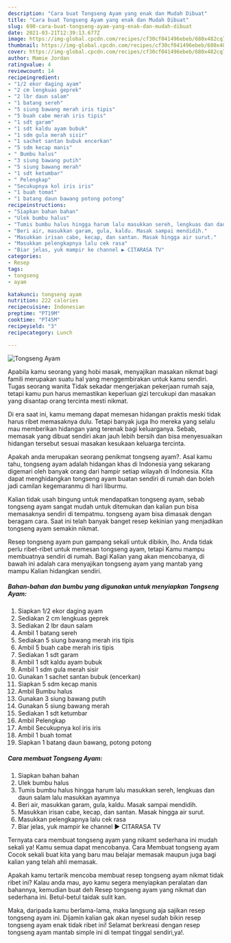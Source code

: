 ```yaml
---
description: "Cara buat Tongseng Ayam yang enak dan Mudah Dibuat"
title: "Cara buat Tongseng Ayam yang enak dan Mudah Dibuat"
slug: 690-cara-buat-tongseng-ayam-yang-enak-dan-mudah-dibuat
date: 2021-03-21T12:39:13.677Z
image: https://img-global.cpcdn.com/recipes/cf30cf041496ebeb/680x482cq70/tongseng-ayam-foto-resep-utama.jpg
thumbnail: https://img-global.cpcdn.com/recipes/cf30cf041496ebeb/680x482cq70/tongseng-ayam-foto-resep-utama.jpg
cover: https://img-global.cpcdn.com/recipes/cf30cf041496ebeb/680x482cq70/tongseng-ayam-foto-resep-utama.jpg
author: Mamie Jordan
ratingvalue: 4
reviewcount: 14
recipeingredient:
- "1/2 ekor daging ayam"
- "2 cm lengkuas geprek"
- "2 lbr daun salam"
- "1 batang sereh"
- "5 siung bawang merah iris tipis"
- "5 buah cabe merah iris tipis"
- "1 sdt garam"
- "1 sdt kaldu ayam bubuk"
- "1 sdm gula merah sisir"
- "1 sachet santan bubuk encerkan"
- "5 sdm kecap manis"
- " Bumbu halus"
- "3 siung bawang putih"
- "5 siung bawang merah"
- "1 sdt ketumbar"
- " Pelengkap"
- "Secukupnya kol iris iris"
- "1 buah tomat"
- "1 batang daun bawang potong potong"
recipeinstructions:
- "Siapkan bahan bahan"
- "Ulek bumbu halus"
- "Tumis bumbu halus hingga harum lalu masukkan sereh, lengkuas dan daun salam lalu masukkan ayamnya"
- "Beri air, masukkan garam, gula, kaldu. Masak sampai mendidih."
- "Masukkan irisan cabe, kecap, dan santan. Masak hingga air surut."
- "Masukkan pelengkapnya lalu cek rasa"
- "Biar jelas, yuk mampir ke channel ▶️ CITARASA TV"
categories:
- Resep
tags:
- tongseng
- ayam

katakunci: tongseng ayam 
nutrition: 222 calories
recipecuisine: Indonesian
preptime: "PT19M"
cooktime: "PT45M"
recipeyield: "3"
recipecategory: Lunch

---
```



![Tongseng Ayam](https://img-global.cpcdn.com/recipes/cf30cf041496ebeb/680x482cq70/tongseng-ayam-foto-resep-utama.jpg)

Apabila kamu seorang yang hobi masak, menyajikan masakan nikmat bagi famili merupakan suatu hal yang menggembirakan untuk kamu sendiri. Tugas seorang  wanita Tidak sekadar mengerjakan pekerjaan rumah saja, tetapi kamu pun harus memastikan keperluan gizi tercukupi dan masakan yang disantap orang tercinta mesti nikmat.

Di era  saat ini, kamu memang dapat memesan hidangan praktis meski tidak harus ribet memasaknya dulu. Tetapi banyak juga lho mereka yang selalu mau memberikan hidangan yang terenak bagi keluarganya. Sebab, memasak yang dibuat sendiri akan jauh lebih bersih dan bisa menyesuaikan hidangan tersebut sesuai masakan kesukaan keluarga tercinta. 



Apakah anda merupakan seorang penikmat tongseng ayam?. Asal kamu tahu, tongseng ayam adalah hidangan khas di Indonesia yang sekarang digemari oleh banyak orang dari hampir setiap wilayah di Indonesia. Kita dapat menghidangkan tongseng ayam buatan sendiri di rumah dan boleh jadi camilan kegemaranmu di hari liburmu.

Kalian tidak usah bingung untuk mendapatkan tongseng ayam, sebab tongseng ayam sangat mudah untuk ditemukan dan kalian pun bisa memasaknya sendiri di tempatmu. tongseng ayam bisa dimasak dengan beragam cara. Saat ini telah banyak banget resep kekinian yang menjadikan tongseng ayam semakin nikmat.

Resep tongseng ayam pun gampang sekali untuk dibikin, lho. Anda tidak perlu ribet-ribet untuk memesan tongseng ayam, tetapi Kamu mampu membuatnya sendiri di rumah. Bagi Kalian yang akan mencobanya, di bawah ini adalah cara menyajikan tongseng ayam yang mantab yang mampu Kalian hidangkan sendiri.

<!--inarticleads1-->

##### Bahan-bahan dan bumbu yang digunakan untuk menyiapkan Tongseng Ayam:

1. Siapkan 1/2 ekor daging ayam
1. Sediakan 2 cm lengkuas geprek
1. Sediakan 2 lbr daun salam
1. Ambil 1 batang sereh
1. Sediakan 5 siung bawang merah iris tipis
1. Ambil 5 buah cabe merah iris tipis
1. Sediakan 1 sdt garam
1. Ambil 1 sdt kaldu ayam bubuk
1. Ambil 1 sdm gula merah sisir
1. Gunakan 1 sachet santan bubuk (encerkan)
1. Siapkan 5 sdm kecap manis
1. Ambil  Bumbu halus
1. Gunakan 3 siung bawang putih
1. Gunakan 5 siung bawang merah
1. Sediakan 1 sdt ketumbar
1. Ambil  Pelengkap
1. Ambil Secukupnya kol iris iris
1. Ambil 1 buah tomat
1. Siapkan 1 batang daun bawang, potong potong




<!--inarticleads2-->

##### Cara membuat Tongseng Ayam:

1. Siapkan bahan bahan
1. Ulek bumbu halus
1. Tumis bumbu halus hingga harum lalu masukkan sereh, lengkuas dan daun salam lalu masukkan ayamnya
1. Beri air, masukkan garam, gula, kaldu. Masak sampai mendidih.
1. Masukkan irisan cabe, kecap, dan santan. Masak hingga air surut.
1. Masukkan pelengkapnya lalu cek rasa
1. Biar jelas, yuk mampir ke channel ▶️ CITARASA TV




Ternyata cara membuat tongseng ayam yang nikamt sederhana ini mudah sekali ya! Kamu semua dapat mencobanya. Cara Membuat tongseng ayam Cocok sekali buat kita yang baru mau belajar memasak maupun juga bagi kalian yang telah ahli memasak.

Apakah kamu tertarik mencoba membuat resep tongseng ayam nikmat tidak ribet ini? Kalau anda mau, ayo kamu segera menyiapkan peralatan dan bahannya, kemudian buat deh Resep tongseng ayam yang nikmat dan sederhana ini. Betul-betul taidak sulit kan. 

Maka, daripada kamu berlama-lama, maka langsung aja sajikan resep tongseng ayam ini. Dijamin kalian gak akan nyesel sudah bikin resep tongseng ayam enak tidak ribet ini! Selamat berkreasi dengan resep tongseng ayam mantab simple ini di tempat tinggal sendiri,ya!.

